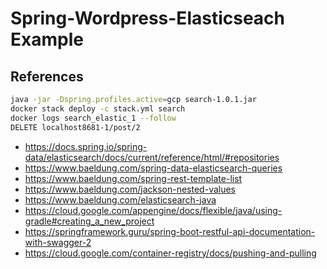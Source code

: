 # Spring-Wordpress-Elasticseach Example

## References

```bash
java -jar -Dspring.profiles.active=gcp search-1.0.1.jar
docker stack deploy -c stack.yml search
docker logs search_elastic_1 --follow
DELETE localhost8681-1/post/2

```
- <https://docs.spring.io/spring-data/elasticsearch/docs/current/reference/html/#repositories>
- <https://www.baeldung.com/spring-data-elasticsearch-queries>
- <https://www.baeldung.com/spring-rest-template-list>
- <https://www.baeldung.com/jackson-nested-values>
- <https://www.baeldung.com/elasticsearch-java>
- <https://cloud.google.com/appengine/docs/flexible/java/using-gradle#creating_a_new_project>
- <https://springframework.guru/spring-boot-restful-api-documentation-with-swagger-2>
- <https://cloud.google.com/container-registry/docs/pushing-and-pulling>
